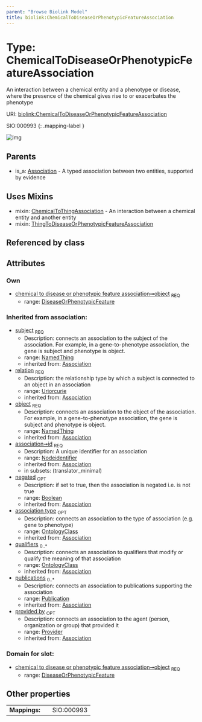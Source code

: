 ```yaml
---
parent: "Browse Biolink Model"
title: biolink:ChemicalToDiseaseOrPhenotypicFeatureAssociation
---
```


# Type: ChemicalToDiseaseOrPhenotypicFeatureAssociation


An interaction between a chemical entity and a phenotype or disease, where the presence of the chemical gives rise to or exacerbates the phenotype

URI: [biolink:ChemicalToDiseaseOrPhenotypicFeatureAssociation](https://w3id.org/biolink/vocab/ChemicalToDiseaseOrPhenotypicFeatureAssociation)

SIO:000993
{: .mapping-label }

![img](http://yuml.me/diagram/nofunky;dir:TB/class/\[Provider]<provided%20by(i)%200..1-%20\[ChemicalToDiseaseOrPhenotypicFeatureAssociation&#124;relation(i):uriorcurie;id(i):nodeidentifier;negated(i):boolean%20%3F],%20\[Publication]<publications(i)%200..*-%20\[ChemicalToDiseaseOrPhenotypicFeatureAssociation],%20\[OntologyClass]<qualifiers(i)%200..*-%20\[ChemicalToDiseaseOrPhenotypicFeatureAssociation],%20\[OntologyClass]<association%20type(i)%200..1-%20\[ChemicalToDiseaseOrPhenotypicFeatureAssociation],%20\[NamedThing]<subject(i)%201..1-%20\[ChemicalToDiseaseOrPhenotypicFeatureAssociation],%20\[DiseaseOrPhenotypicFeature]<object%201..1-%20\[ChemicalToDiseaseOrPhenotypicFeatureAssociation],%20\[ChemicalToDiseaseOrPhenotypicFeatureAssociation]uses%20-.->\[ChemicalToThingAssociation],%20\[ChemicalToDiseaseOrPhenotypicFeatureAssociation]uses%20-.->\[ThingToDiseaseOrPhenotypicFeatureAssociation],%20\[Association]^-\[ChemicalToDiseaseOrPhenotypicFeatureAssociation])

## Parents

 *  is_a: [Association](Association.md) - A typed association between two entities, supported by evidence

## Uses Mixins

 *  mixin: [ChemicalToThingAssociation](ChemicalToThingAssociation.md) - An interaction between a chemical entity and another entity
 *  mixin: [ThingToDiseaseOrPhenotypicFeatureAssociation](ThingToDiseaseOrPhenotypicFeatureAssociation.md)

## Referenced by class


## Attributes


### Own

 * [chemical to disease or phenotypic feature association➞object](chemical_to_disease_or_phenotypic_feature_association_object.md)  <sub>REQ</sub>
    * range: [DiseaseOrPhenotypicFeature](DiseaseOrPhenotypicFeature.md)

### Inherited from association:

 * [subject](subject.md)  <sub>REQ</sub>
    * Description: connects an association to the subject of the association. For example, in a gene-to-phenotype association, the gene is subject and phenotype is object.
    * range: [NamedThing](NamedThing.md)
    * inherited from: [Association](Association.md)
 * [relation](relation.md)  <sub>REQ</sub>
    * Description: the relationship type by which a subject is connected to an object in an association
    * range: [Uriorcurie](types/Uriorcurie.md)
    * inherited from: [Association](Association.md)
 * [object](object.md)  <sub>REQ</sub>
    * Description: connects an association to the object of the association. For example, in a gene-to-phenotype association, the gene is subject and phenotype is object.
    * range: [NamedThing](NamedThing.md)
    * inherited from: [Association](Association.md)
 * [association➞id](association_id.md)  <sub>REQ</sub>
    * Description: A unique identifier for an association
    * range: [Nodeidentifier](types/Nodeidentifier.md)
    * inherited from: [Association](Association.md)
    * in subsets: (translator_minimal)
 * [negated](negated.md)  <sub>OPT</sub>
    * Description: if set to true, then the association is negated i.e. is not true
    * range: [Boolean](types/Boolean.md)
    * inherited from: [Association](Association.md)
 * [association type](association_type.md)  <sub>OPT</sub>
    * Description: connects an association to the type of association (e.g. gene to phenotype)
    * range: [OntologyClass](OntologyClass.md)
    * inherited from: [Association](Association.md)
 * [qualifiers](qualifiers.md)  <sub>0..*</sub>
    * Description: connects an association to qualifiers that modify or qualify the meaning of that association
    * range: [OntologyClass](OntologyClass.md)
    * inherited from: [Association](Association.md)
 * [publications](publications.md)  <sub>0..*</sub>
    * Description: connects an association to publications supporting the association
    * range: [Publication](Publication.md)
    * inherited from: [Association](Association.md)
 * [provided by](provided_by.md)  <sub>OPT</sub>
    * Description: connects an association to the agent (person, organization or group) that provided it
    * range: [Provider](Provider.md)
    * inherited from: [Association](Association.md)

### Domain for slot:

 * [chemical to disease or phenotypic feature association➞object](chemical_to_disease_or_phenotypic_feature_association_object.md)  <sub>REQ</sub>
    * range: [DiseaseOrPhenotypicFeature](DiseaseOrPhenotypicFeature.md)

## Other properties

|  |  |  |
| --- | --- | --- |
| **Mappings:** | | SIO:000993 |

